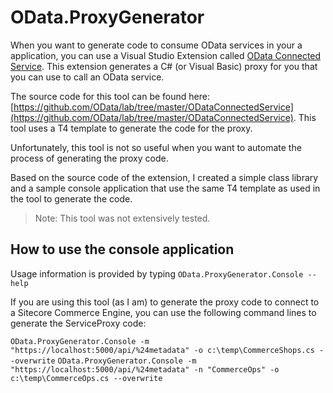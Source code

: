 # OData.ProxyGenerator

When you want to generate code to consume OData services in your a application, you can use a Visual Studio Extension called [OData Connected Service](https://marketplace.visualstudio.com/items?itemName=laylaliu.ODataConnectedService). This extension generates a C# (or Visual Basic) proxy for you that you can use to call an OData service.

The source code for this tool can be found here: [https://github.com/OData/lab/tree/master/ODataConnectedService](https://github.com/OData/lab/tree/master/ODataConnectedService). This tool uses a T4 template to generate the code for the proxy. 

Unfortunately, this tool is not so useful when you want to automate the process of generating the proxy code. 

Based on the source code of the extension, I created a simple class library and a sample console application that use the same T4 template as used in the tool to generate the code. 

> Note: This tool was not extensively tested. 

## How to use the console application

Usage information is provided by typing `OData.ProxyGenerator.Console --help`

If you are using this tool (as I am) to generate the proxy code to connect to a Sitecore Commerce Engine, you can use the following command lines to generate the ServiceProxy code:

`OData.ProxyGenerator.Console -m "https://localhost:5000/api/%24metadata" -o c:\temp\CommerceShops.cs --overwrite`
`OData.ProxyGenerator.Console -m "https://localhost:5000/api/%24metadata" -n "CommerceOps" -o c:\temp\CommerceOps.cs --overwrite`
